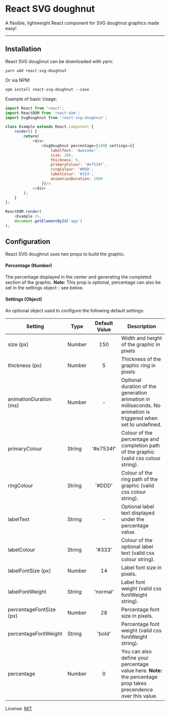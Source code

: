 React SVG doughnut
=====================

A flexible, lightweight React component for SVG doughnut graphics made easy!

---

## Installation

React SVG doughnut can be downloaded with yarn:

```
yarn add react-svg-doughnut
```

Or via NPM:

```
npm install react-svg-doughnut --save
```

Example of basic Usage:

```javascript
import React from 'react';
import ReactDOM from 'react-dom';
import SvgDoughnut from 'react-svg-doughnut';

class Example extends React.Component {
    render() {
        return(
            <div>
                <SvgDoughnut percentage={100} settings={{
                    labelText: 'Awesome!',
                    size: 200,
                    thickness: 5,
                    primaryColour: '#e7534f',
                    ringColour: '#DDD',
                    labelColur: '#333',
                    animationDuration: 1000
                }}/>
            </div>
        );
    }
};

ReactDOM.render(
    <Example />,
    document.getElementById('app')
);
```
## Configuration

React SVG doughnut uses two props to build the graphic.

#### Percentage (Number)
The percentage displayed in the center and generating the completed section of the graphic. **Note:** This prop is optional, percentage can also be set in the settings object - see below.

#### Settings (Object)
An optional object used to configure the following default settings:

| Setting                 | Type    | Default Value | Description                                                                                                       |
| ----------------------- | ------- | :-----------: | ----------------------------------------------------------------------------------------------------------------- |
| size (px)               | Number  | 150           | Width and height of the graphic in pixels                                                                         |
| thickness (px)          | Number  | 5             | Thickness of the graphic ring in pixels                                                                           |
| animationDuration (ms)  | Number  | -             | Optional duration of the generation animation in milliseconds. No animation is triggered when set to undefined.   |
| primaryColour           | String  | '#e7534f'     | Colour of the percentage and completion path of the graphic (valid css colour string).                            |
| ringColour              | String  | '#DDD'        | Colour of the ring path of the graphic (valid css colour string).                                                 |
| labelText               | String  | -             | Optional label text displayed under the percentage value.                                                         |
| labelColour             | String  | '#333'        | Colour of the optional label text (valid css colour string).                                                      |
| labelFontSize (px)      | Number  | 14            | Label font size in pixels.                                                                                        |
| labelFontWeight         | String  | 'normal'      | Label font weight (valid css fontWeight string).                                                                  |
| percentageFontSize (px) | Number  | 28            | Percentage font size in pixels.                                                                                   |
| percentageFontWeight    | String  | 'bold'        | Percentage font weight (valid css fontWeight string).                                                             |
| percentage              | Number  | 0             | You can also define your percentage value here.  **Note:** the percentage prop takes precendence over this value. |

License: [MIT](https://opensource.org/licenses/MIT)
